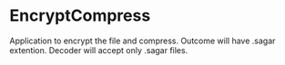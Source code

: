 # EncryptCompress
Application to encrypt the file and compress. Outcome will have .sagar extention. Decoder will accept only .sagar files.

